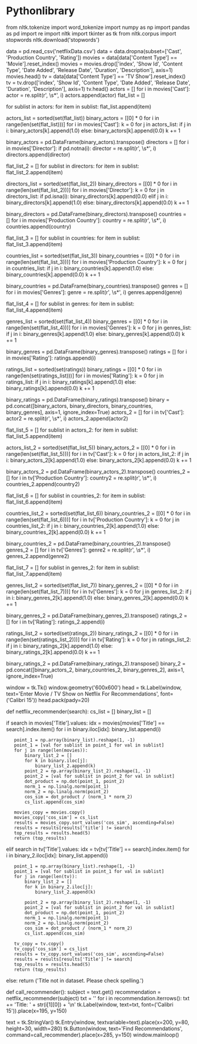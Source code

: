 # Pythonlibrary
from nltk.tokenize import word_tokenize
import numpy as np
import pandas as pd
import re
import nltk
import tkinter as tk
from nltk.corpus import stopwords
nltk.download('stopwords')

data = pd.read_csv('netflixData.csv')
data = data.dropna(subset=['Cast', 'Production Country', 'Rating'])
movies = data[data['Content Type'] == 'Movie'].reset_index()
movies = movies.drop(['index', 'Show Id', 'Content Type', 'Date Added',
                    'Release Date', 'Duration', 'Description'], axis=1)
movies.head()
tv = data[data['Content Type'] == 'TV Show'].reset_index()
tv = tv.drop(['index', 'Show Id', 'Content Type', 'Date Added',
            'Release Date', 'Duration', 'Description'], axis=1)
tv.head()
actors = []
for i in movies['Cast']:
   actor = re.split(r', \s*', i)
   actors.append(actor)
flat_list = []

for sublist in actors:
   for item in sublist:
       flat_list.append(item)

actors_list = sorted(set(flat_list))
binary_actors = [[0] * 0 for i in range(len(set(flat_list)))]
for i in movies['Cast']:
   k = 0
   for j in actors_list:
       if j in i:
           binary_actors[k].append(1.0)
       else:
           binary_actors[k].append(0.0)
       k += 1

binary_actors = pd.DataFrame(binary_actors).transpose()
directors = []
for i in movies['Director']:
   if pd.notna(i):
       director = re.split(r', \s*', i)
       directors.append(director)

flat_list_2 = []
for sublist in directors:
   for item in sublist:
       flat_list_2.append(item)

directors_list = sorted(set(flat_list_2))
binary_directors = [[0] * 0 for i in range(len(set(flat_list_2)))]
for i in movies['Director']:
   k = 0
   for j in directors_list:
       if pd.isna(i):
           binary_directors[k].append(0.0)
       elif j in i:
           binary_directors[k].append(1.0)
       else:
           binary_directors[k].append(0.0)
       k += 1

binary_directors = pd.DataFrame(binary_directors).transpose()
countries = []
for i in movies['Production Country']:
   country = re.split(r', \s*', i)
   countries.append(country)

flat_list_3 = []
for sublist in countries:
   for item in sublist:
       flat_list_3.append(item)

countries_list = sorted(set(flat_list_3))
binary_countries = [[0] * 0 for i in range(len(set(flat_list_3)))]
for i in movies['Production Country']:
   k = 0
   for j in countries_list:
       if j in i:
           binary_countries[k].append(1.0)
       else:
           binary_countries[k].append(0.0)
       k += 1

binary_countries = pd.DataFrame(binary_countries).transpose()
genres = []
for i in movies['Genres']:
   genre = re.split(r', \s*', i)
   genres.append(genre)

flat_list_4 = []
for sublist in genres:
   for item in sublist:
       flat_list_4.append(item)

genres_list = sorted(set(flat_list_4))
binary_genres = [[0] * 0 for i in range(len(set(flat_list_4)))]
for i in movies['Genres']:
   k = 0
   for j in genres_list:
       if j in i:
           binary_genres[k].append(1.0)
       else:
           binary_genres[k].append(0.0)
       k += 1

binary_genres = pd.DataFrame(binary_genres).transpose()
ratings = []
for i in movies['Rating']:
   ratings.append(i)

ratings_list = sorted(set(ratings))
binary_ratings = [[0] * 0 for i in range(len(set(ratings_list)))]
for i in movies['Rating']:
   k = 0
   for j in ratings_list:
       if j in i:
           binary_ratings[k].append(1.0)
       else:
           binary_ratings[k].append(0.0)
       k += 1

binary_ratings = pd.DataFrame(binary_ratings).transpose()
binary = pd.concat([binary_actors, binary_directors,
                  binary_countries, binary_genres], axis=1, ignore_index=True)
actors_2 = []
for i in tv['Cast']:
  actor2 = re.split(r', \s*', i)
  actors_2.append(actor2)

flat_list_5 = []
for sublist in actors_2:
   for item in sublist:
       flat_list_5.append(item)

actors_list_2 = sorted(set(flat_list_5))
binary_actors_2 = [[0] * 0 for i in range(len(set(flat_list_5)))]
for i in tv['Cast']:
   k = 0
   for j in actors_list_2:
       if j in i:
           binary_actors_2[k].append(1.0)
       else:
           binary_actors_2[k].append(0.0)
       k += 1

binary_actors_2 = pd.DataFrame(binary_actors_2).transpose()
countries_2 = []
for i in tv['Production Country']:
   country2 = re.split(r', \s*', i)
   countries_2.append(country2)

flat_list_6 = []
for sublist in countries_2:
   for item in sublist:
       flat_list_6.append(item)

countries_list_2 = sorted(set(flat_list_6))
binary_countries_2 = [[0] * 0 for i in range(len(set(flat_list_6)))]
for i in tv['Production Country']:
   k = 0
   for j in countries_list_2:
       if j in i:
           binary_countries_2[k].append(1.0)
       else:
           binary_countries_2[k].append(0.0)
       k += 1

binary_countries_2 = pd.DataFrame(binary_countries_2).transpose()
genres_2 = []
for i in tv['Genres']:
   genre2 = re.split(r', \s*', i)
   genres_2.append(genre2)

flat_list_7 = []
for sublist in genres_2:
   for item in sublist:
       flat_list_7.append(item)

genres_list_2 = sorted(set(flat_list_7))
binary_genres_2 = [[0] * 0 for i in range(len(set(flat_list_7)))]
for i in tv['Genres']:
   k = 0
   for j in genres_list_2:
       if j in i:
           binary_genres_2[k].append(1.0)
       else:
           binary_genres_2[k].append(0.0)
       k += 1

binary_genres_2 = pd.DataFrame(binary_genres_2).transpose()
ratings_2 = []
for i in tv['Rating']:
   ratings_2.append(i)

ratings_list_2 = sorted(set(ratings_2))
binary_ratings_2 = [[0] * 0 for i in range(len(set(ratings_list_2)))]
for i in tv['Rating']:
   k = 0
   for j in ratings_list_2:
       if j in i:
           binary_ratings_2[k].append(1.0)
       else:
           binary_ratings_2[k].append(0.0)
       k += 1

binary_ratings_2 = pd.DataFrame(binary_ratings_2).transpose()
binary_2 = pd.concat([binary_actors_2, binary_countries_2,
                    binary_genres_2], axis=1, ignore_index=True)

window = tk.Tk()
window.geometry('600x600')
head = tk.Label(window, text='Enter Movie / TV Show on Netflix For Recommendations', font=('Calibri 15'))
head.pack(pady=20)


def netflix_recommender(search):
   cs_list = []
   binary_list = []

   if search in movies['Title'].values:
       idx = movies[movies['Title'] == search].index.item()
       for i in binary.iloc[idx]:
           binary_list.append(i)

       point_1 = np.array(binary_list).reshape(1, -1)
       point_1 = [val for sublist in point_1 for val in sublist]
       for j in range(len(movies)):
           binary_list_2 = []
           for k in binary.iloc[j]:
               binary_list_2.append(k)
           point_2 = np.array(binary_list_2).reshape(1, -1)
           point_2 = [val for sublist in point_2 for val in sublist]
           dot_product = np.dot(point_1, point_2)
           norm_1 = np.linalg.norm(point_1)
           norm_2 = np.linalg.norm(point_2)
           cos_sim = dot_product / (norm_1 * norm_2)
           cs_list.append(cos_sim)

       movies_copy = movies.copy()
       movies_copy['cos_sim'] = cs_list
       results = movies_copy.sort_values('cos_sim', ascending=False)
       results = results[results['title'] != search]
       top_results = results.head(5)
       return (top_results)

   elif search in tv['Title'].values:
       idx = tv[tv['Title'] == search].index.item()
       for i in binary_2.iloc[idx]:
           binary_list.append(i)

       point_1 = np.array(binary_list).reshape(1, -1)
       point_1 = [val for sublist in point_1 for val in sublist]
       for j in range(len(tv)):
           binary_list_2 = []
           for k in binary_2.iloc[j]:
               binary_list_2.append(k)

           point_2 = np.array(binary_list_2).reshape(1, -1)
           point_2 = [val for sublist in point_2 for val in sublist]
           dot_product = np.dot(point_1, point_2)
           norm_1 = np.linalg.norm(point_1)
           norm_2 = np.linalg.norm(point_2)
           cos_sim = dot_product / (norm_1 * norm_2)
           cs_list.append(cos_sim)

       tv_copy = tv.copy()
       tv_copy['cos_sim'] = cs_list
       results = tv_copy.sort_values('cos_sim', ascending=False)
       results = results[results['Title'] != search]
       top_results = results.head(5)
       return (top_results)

   else:
       return ('Title not in dataset. Please check spelling.')


def call_recommender():
  subject = text.get()
  recommendation = netflix_recommender(subject)
  txt = ''
  for i in recommendation.iterrows():
      txt += 'Title: ' + str(i[1][0]) + '\n'
  tk.Label(window, text=txt, font=('Calibri 15')).place(x=195, y=150)


text = tk.StringVar()
tk.Entry(window, textvariable=text).place(x=200, y=80, height=30, width=280)
tk.Button(window, text='Find Recommendations',
         command=call_recommender).place(x=285, y=150)
window.mainloop()
